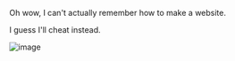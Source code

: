
Oh wow, I can't actually remember how to make a website.

I guess I'll cheat instead.

![image](https://user-images.githubusercontent.com/23191574/92969865-05e26080-f47e-11ea-8234-c8206df8b72a.png)
